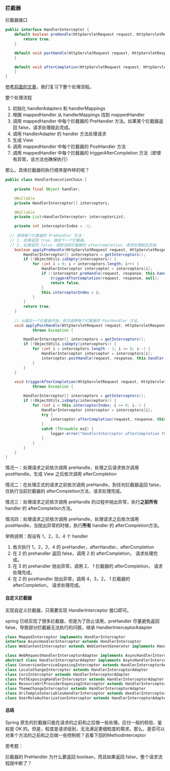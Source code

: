 ### 拦截器

拦截器接口

```java
public interface HandlerInterceptor {
    default boolean preHandle(HttpServletRequest request, HttpServletResponse response, Object handler) throws Exception {
        return true;
    }

    default void postHandle(HttpServletRequest request, HttpServletResponse response, Object handler, @Nullable ModelAndView modelAndView) throws Exception {
    }

    default void afterCompletion(HttpServletRequest request, HttpServletResponse response, Object handler, @Nullable Exception ex) throws Exception {
    }
}
```

[参考前面的文章](https://blog.csdn.net/wenxueliu/article/details/103485229)，我们复习下整个处理流程。

整个处理流程

1. 初始化 handlerAdapters 和 handlerMappings
2. 根据 mappedHandler 从 handlerMappings 找到 mappedHandler
3. 调用 mappedHandler 中每个拦截器的 PreHandler 方法。如果某个拦截器返回 false，请求处理就此完成。
4. 调用 HandlerAdapter 的 handler 方法处理请求
5. 生成 View
6. 调用 mappedHandler 中每个拦截器的 PostHandler 方法
7. 调用 mappedHandler 中每个拦截器的 triggerAfterCompletion 方法（即使有异常，该方法也确保执行）

那么，具体拦截器的执行顺序是咋样的呢？

```java
public class HandlerExecutionChain {
  
	private final Object handler;

	@Nullable
	private HandlerInterceptor[] interceptors;

	@Nullable
	private List<HandlerInterceptor> interceptorList;

	private int interceptorIndex = -1;
  
  // 调用每个拦截器的 PreHandler 方法：
  // 1. 如果返回 true，继续下一个拦截器。
  // 2. 如果返回 false，调用当前拦截器的 afterCompletion，请求处理就此完成。
	boolean applyPreHandle(HttpServletRequest request, HttpServletResponse response) throws Exception {
		HandlerInterceptor[] interceptors = getInterceptors();
		if (!ObjectUtils.isEmpty(interceptors)) {
			for (int i = 0; i < interceptors.length; i++) {
				HandlerInterceptor interceptor = interceptors[i];
				if (!interceptor.preHandle(request, response, this.handler)) {
					triggerAfterCompletion(request, response, null);
					return false;
				}
				this.interceptorIndex = i;
			}
		}
		return true;
	}
  
	// 从最后一个拦截器开始，依次调用每个拦截器的 PostHandler 方法。
	void applyPostHandle(HttpServletRequest request, HttpServletResponse response, @Nullable ModelAndView mv)
			throws Exception {

		HandlerInterceptor[] interceptors = getInterceptors();
		if (!ObjectUtils.isEmpty(interceptors)) {
			for (int i = interceptors.length - 1; i >= 0; i--) {
				HandlerInterceptor interceptor = interceptors[i];
				interceptor.postHandle(request, response, this.handler, mv);
			}
		}
	}
  
	void triggerAfterCompletion(HttpServletRequest request, HttpServletResponse response, @Nullable Exception ex)
			throws Exception {

		HandlerInterceptor[] interceptors = getInterceptors();
		if (!ObjectUtils.isEmpty(interceptors)) {
			for (int i = this.interceptorIndex; i >= 0; i--) {
				HandlerInterceptor interceptor = interceptors[i];
				try {
					interceptor.afterCompletion(request, response, this.handler, ex);
				}
				catch (Throwable ex2) {
					logger.error("HandlerInterceptor.afterCompletion threw exception", ex2);
				}
			}
		}
	}  
}	
```



情况一：处理请求之前依次调用 preHandle，处理之后请求依次调用 postHandle，生成 View 之后依次调用 afterCompletion

情况二：在处理正式的请求之前依次调用 preHandle，到任何拦截器返回 false，仅执行当前拦截器的 afterCompletion方法，请求处理完成。

情况三：处理请求之前依次调用 preHandle 的过程中抛出异常，执行**之前所有** handler 的 afterCompletion方法。

情况四：处理请求之前依次调用 preHandle，处理请求之后依次调用 postHandle，当抛出异常的时候，执行**所有** handler 的 afterCompletion方法。

举例说明：假设有 1，2，3，4 个 handler

1. 依次执行 1，2，3，4 的 preHandler，afterHandler，afterCompletion
2. 在 2  的  prehandler 返回 false，调用 2 的 afterCompletion， 请求处理完成。
3. 在 3 的  prehandler 抛出异常，调用 2， 1  拦截器的 afterCompletion， 请求处理完成。
4. 在 2 的  posthandler 抛出异常，调用 4，3，2， 1  拦截器的 afterCompletion， 请求处理完成。



#### 自定义拦截器

实现自定义拦截器，只需要实现 HandlerInterceptor 接口即可。

spring 已经实现了很多拦截器，但是为了防止误用，preHandler 尽量避免返回 false，导致部分拦截器无法执行的问题，继承 HandlerInterceptorAdapter

```java
class MappedInterceptor implements HandlerInterceptor
interface AsyncHandlerInterceptor extends HandlerInterceptor
class WebContentInterceptor extends WebContentGenerator implements HandlerInterceptor  

class WebRequestHandlerInterceptorAdapter implements AsyncHandlerInterceptor  
abstract class HandlerInterceptorAdapter implements AsyncHandlerInterceptor
class ConversionServiceExposingInterceptor extends HandlerInterceptorAdapter
class LocaleChangeInterceptor extends HandlerInterceptorAdapter
class CorsInterceptor extends HandlerInterceptorAdapter  
class PathExposingHandlerInterceptor extends HandlerInterceptorAdapter
class ResourceUrlProviderExposingInterceptor extends HandlerInterceptorAdapter
class ThemeChangeInterceptor extends HandlerInterceptorAdapter
class UriTemplateVariablesHandlerInterceptor extends HandlerInterceptorAdapter
class UserRoleAuthorizationInterceptor extends HandlerInterceptorAdapter
```



#### 总结

Spring 原生的拦截器只能在请求的之前和之后做一些处理。应付一般的校验、鉴权是 OK 的。但是，粒度是请求级别，无法满足更细粒度的需求。那么，是否可以对某个方法的之前和之后做一些控制呢？且看下回的MethodInterceptor



思考题：

拦截器的 PreHandler 为什么要返回 boolean，而且如果返回 false，整个请求流程就中断了？

